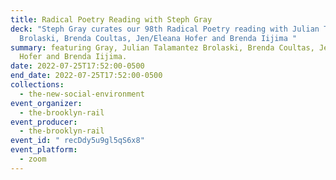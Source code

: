 ```yaml
---
title: Radical Poetry Reading with Steph Gray
deck: "Steph Gray curates our 98th Radical Poetry reading with Julian Talamantez
  Brolaski, Brenda Coultas, Jen/Eleana Hofer and Brenda Iijima "
summary: featuring Gray, Julian Talamantez Brolaski, Brenda Coultas, Jen/Eleana
  Hofer and Brenda Iijima.
date: 2022-07-25T17:52:00-0500
end_date: 2022-07-25T17:52:00-0500
collections:
  - the-new-social-environment
event_organizer:
  - the-brooklyn-rail
event_producer:
  - the-brooklyn-rail
event_id: " recDdy5u9gl5qS6x8"
event_platform:
  - zoom
---
```


